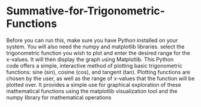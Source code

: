 # Summative-for-Trigonometric-Functions
Before you can run this, make sure you have Python installed on your system. You will also need the numpy and matplotlib libraries.
select the trigonometric function you wish to plot and enter the desired range for the x-values. It will then display the graph using Matplotlib.
This Python code offers a simple, interactive method of plotting basic trigonometric functions: sine (sin), cosine (cos), and tangent (tan). Plotting functions are chosen by the user, as well as the range of x-values that the function will be plotted over. It provides a simple use for graphical exploration of these mathematical functions using the matplotlib visualization tool and the numpy library for mathematical operations
